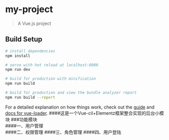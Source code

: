 # my-project

> A Vue.js project

## Build Setup

``` bash
# install dependencies
npm install

# serve with hot reload at localhost:8080
npm run dev

# build for production with minification
npm run build

# build for production and view the bundle analyzer report
npm run build --report
```

For a detailed explanation on how things work, check out the [guide](http://vuejs-templates.github.io/webpack/) and [docs for vue-loader](http://vuejs.github.io/vue-loader).
####这是一个Vue-cil+Elementz框架整合实现的后台小模块
###功能模块               
####一、用户管理              
####二、权限管理 
####三、角色管理
####四、用户登陆